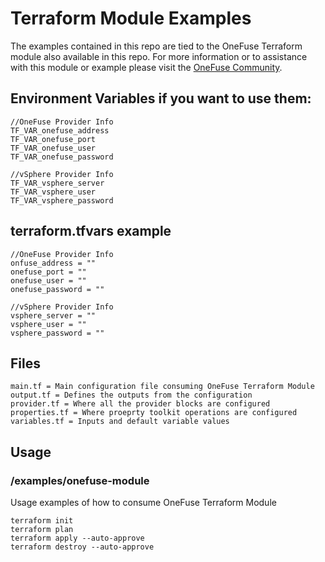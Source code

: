 # Terraform Module Examples

The examples contained in this repo are tied to the OneFuse Terraform module also available in this repo.  For more information or to assistance with this module or example please visit the [OneFuse Community](https://onefuse.cloudbolt.io/).

## Environment Variables if you want to use them:

```
//OneFuse Provider Info
TF_VAR_onefuse_address
TF_VAR_onefuse_port
TF_VAR_onefuse_user
TF_VAR_onefuse_password

//vSphere Provider Info
TF_VAR_vsphere_server
TF_VAR_vsphere_user
TF_VAR_vsphere_password
```

## terraform.tfvars example

```
//OneFuse Provider Info
onfuse_address = ""
onefuse_port = ""
onefuse_user = ""
onefuse_password = ""

//vSphere Provider Info
vsphere_server = ""
vsphere_user = ""
vsphere_password = ""
```

## Files

```
main.tf = Main configuration file consuming OneFuse Terraform Module
output.tf = Defines the outputs from the configuration
provider.tf = Where all the provider blocks are configured
properties.tf = Where proeprty toolkit operations are configured
variables.tf = Inputs and default variable values
```

## Usage

### /examples/onefuse-module

Usage examples of how to consume OneFuse Terraform Module

```
terraform init
terraform plan
terraform apply --auto-approve
terraform destroy --auto-approve
```